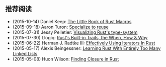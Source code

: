 ## 推荐阅读

* (2015-10-14) Daniel Keep: [The Little Book of Rust Macros](https://danielkeep.github.io/tlborm/book/)
* (2015-09-18) Aaron Turon: [Specialize to reuse](http://aturon.github.io/blog/2015/09/18/reuse/)
* (2015-07-31) Jessy Pelletier: [Visualizing Rust's type-system](http://jadpole.github.io/rust/type-system/)
* (2015-07-30) Llogiq: [Rust's Built-in Traits, the When, How & Why](https://llogiq.github.io/2015/07/30/traits.html)
* (2015-06-22) Herman J. Radtke III: [Effectively Using Iterators In Rust](http://hermanradtke.com/2015/06/22/effectively-using-iterators-in-rust.html)
* (2015-05-17) Alexis Beingessner: [Learning Rust With Entirely Too Many Linked Lists](http://cglab.ca/~abeinges/blah/too-many-lists/book/)
* (2015-05-08) Huon Wilson: [Finding Closure in Rust](http://huonw.github.io/blog/2015/05/finding-closure-in-rust/)
